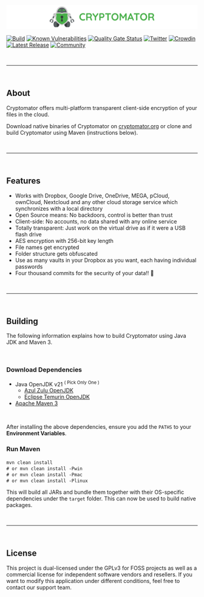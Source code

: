 [![cryptomator](cryptomator.png)](https://cryptomator.org/)

<p align="center">

[![Build](https://github.com/Aetherinox/cryptomator/workflows/Build/badge.svg)](https://github.com/Aetherinox/cryptomator/actions?query=workflow%3ABuild)
[![Known Vulnerabilities](https://snyk.io/test/github/Aetherinox/cryptomator/badge.svg)](https://snyk.io/test/github/Aetherinox/cryptomator)
[![Quality Gate Status](https://sonarcloud.io/api/project_badges/measure?project=cryptomator_cryptomator&metric=alert_status)](https://sonarcloud.io/dashboard?id=cryptomator_cryptomator)
[![Twitter](https://img.shields.io/badge/twitter-@Cryptomator-blue.svg?style=flat)](http://twitter.com/Cryptomator)
[![Crowdin](https://badges.crowdin.net/cryptomator/localized.svg)](https://translate.cryptomator.org/)
[![Latest Release](https://img.shields.io/github/release/Aetherinox/cryptomator.svg)](https://github.com/Aetherinox/cryptomator/releases/latest)
[![Community](https://img.shields.io/badge/help-Community-orange.svg)](https://community.cryptomator.org)

</p>

<br />

---

<br />

## About

Cryptomator offers multi-platform transparent client-side encryption of your files in the cloud.

Download native binaries of Cryptomator on [cryptomator.org](https://cryptomator.org/) or clone and build Cryptomator using Maven (instructions below).

<br />

---

<br />

## Features

- Works with Dropbox, Google Drive, OneDrive, MEGA, pCloud, ownCloud, Nextcloud and any other cloud storage service which synchronizes with a local directory
- Open Source means: No backdoors, control is better than trust
- Client-side: No accounts, no data shared with any online service
- Totally transparent: Just work on the virtual drive as if it were a USB flash drive
- AES encryption with 256-bit key length
- File names get encrypted
- Folder structure gets obfuscated
- Use as many vaults in your Dropbox as you want, each having individual passwords
- Four thousand commits for the security of your data!! :tada:

<br />

---

<br />

## Building
The following information explains how to build Cryptomator using Java JDK and Maven 3.

<br />

### Download Dependencies

* Java OpenJDK v21 <sup>( Pick Only One )</sup>
  * [Azul Zulu OpenJDK](https://www.azul.com/downloads/)
  * [Eclipse Temurin OpenJDK](https://adoptium.net/temurin/releases/)
* [Apache Maven 3]([text](https://maven.apache.org/download.cgi))

<br />

After installing the above dependencies, ensure you add the `PATHS` to your **Environment Variables**.

### Run Maven

```
mvn clean install
# or mvn clean install -Pwin
# or mvn clean install -Pmac
# or mvn clean install -Plinux
```

This will build all JARs and bundle them together with their OS-specific dependencies under the `target` folder. This can now be used to build native packages.

<br />

---

<br />

## License

This project is dual-licensed under the GPLv3 for FOSS projects as well as a commercial license for independent software vendors and resellers. If you want to modify this application under different conditions, feel free to contact our support team.
